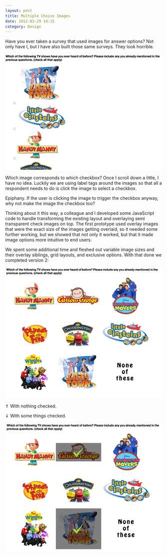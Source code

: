 ```yaml
---
layout: post
title: Multiple Choice Images
date: 2012-03-29 14:15
category: Design
---
```


Have you ever taken a survey that used images for answer options? Not only have I, but I have also built those same surveys. They look horrible.

![Before](/imgs/iac-before.png)

Which image corresponds to which checkbox? Once I scroll down a little, I have no idea. Luckily we are using label tags around the images so that all a respondent needs to do is click the image to select a checkbox.

Epiphany. If the user is clicking the image to trigger the checkbox anyway, why not make the image the checkbox too? 

Thinking about it this way, a colleague and I developed some JavaScript code to handle transforming the existing layout and overlaying semi transparent check images on top. The first prototype used overlay images that were the exact size of the images getting overlaid, so it needed some further working, but we showed that not only it worked, but that it made image options more intuitive to end users.

We spent some additional time and fleshed out variable image sizes and their overlay siblings, grid layouts, and exclusive options. With that done we completed version 2:

![After, with nothing checked](/imgs/iac-after-precheck.png)

⇑ With nothing checked.

⇓ With some things checked.

![After, with some things checked](/imgs/iac-after-postcheck.png)